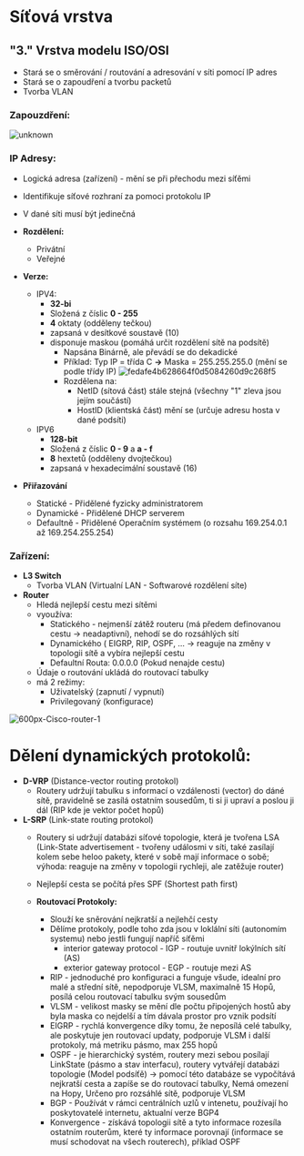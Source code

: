 # Síťová vrstva
## "3." Vrstva modelu ISO/OSI
* Stará se o směrování / routování a adresování v síti pomocí IP adres
* Stará se o zapoudření a tvorbu packetů
* Tvorba VLAN
### Zapouzdření:
![unknown](https://user-images.githubusercontent.com/83492893/116855951-8bc43f00-abfa-11eb-900a-0fafd7fce12f.png)

### IP Adresy:   
  * Logická adresa (zařízení) - mění se při přechodu mezi síťěmi
  * Identifikuje síťové rozhraní za pomoci protokolu IP
  * V dané síti musí být jedinečná
  * **Rozdělení:**
      * Privátní
      * Veřejné
  * **Verze:**
      * IPV4: 
          * **32-bi** 
          * Složená z číslic **0 - 255**
          * **4** oktaty (odděleny tečkou)
          * zapsaná v desítkové soustavě (10)
          * disponuje maskou (pomáhá určit rozdělení sítě na podsítě) 
              * Napsána Binárně, ale převádí se do dekadické
              * Příklad: Typ IP = třída C **->** Maska = 255.255.255.0 (mění se podle třídy IP)
              ![fedafe4b628664f0d5084260d9c268f5](https://user-images.githubusercontent.com/83492893/116858211-4f92dd80-abfe-11eb-9ec1-25109cb3997f.png)
              * Rozdělena na: 
                  * NetID (sítová část) stále stejná (všechny "1" zleva jsou jejím součástí)
                  * HostID (klientská část) mění se (určuje adresu hosta v dané podsíti)
      * IPV6 
          * **128-bit**
          * Složená z číslic **0 - 9** a **a - f** 
          * **8** hextetů (odděleny dvojtečkou)
          * zapsaná v hexadecimální soustavě (16)

  * **Přiřazování**
      * Statické - Přidělené fyzicky administratorem
      * Dynamické - Přidělené DHCP serverem
      * Defaultně - Přidělené Operačním systémem (o rozsahu 169.254.0.1 až 169.254.255.254)
        

### Zařízení:
* **L3 Switch**
  * Tvorba VLAN (Virtualní LAN - Softwarové rozdělení síte)
* **Router**
  * Hledá nejlepší cestu mezi sítěmi
  * vyoužíva:
      * Statického - nejmenší zátěž routeru (má předem definovanou cestu -> neadaptivní), nehodí se do rozsáhlých sítí
      * Dynamického ( EIGRP, RIP, OSPF, ... -> reaguje na změny v topologii sítě a vybíra nejlepší cestu
      * Defaultní Routa: 0.0.0.0 (Pokud nenajde cestu) 
  * Údaje o routování ukládá do routovací tabulky
  * má 2 režimy:
      * Uživatelský (zapnutí / vypnutí)
      * Privilegovaný (konfigurace)
      
![600px-Cisco-router-1](https://user-images.githubusercontent.com/83492893/116860377-c1b8f180-ac01-11eb-99ae-9c59060dc58c.png)
  
  # Dělení dynamických protokolů:
* **D-VRP** (Distance-vector routing protokol)
    * Routery udržují tabulku s informací o vzdálenosti (vector) do dáné sítě, pravidelně se zasílá ostatním sousedům, ti si ji upraví a poslou ji dál (RIP kde je vektor počet hopů)
* **L-SRP** (Link-state routing protokol)
    * Routery si udržují databázi síťové topologie, která je tvořena LSA (Link-State advertisement - tvořeny událosmi v síti, také zasílají kolem sebe heloo pakety, které v sobě mají informace o sobě; výhoda: reaguje na změny v topologii rychleji, ale zatěžuje router) 
    * Nejlepší cesta se počítá přes SPF (Shortest path first)

  
  * **Routovací Protokoly:**
      * Slouží ke sněrování nejkratší a nejlehčí cesty
      * Dělíme protokoly, podle toho zda jsou v loklální síti (autonomím systemu) nebo jestli fungují napříč síťěmi
          * interior gateway protocol - IGP - routuje uvnitř lokýlních sítí (AS)
          * exterior gateway protocol - EGP - routuje mezi AS 
      * RIP - jednoduché pro konfiguraci a funguje všude, idealní pro malé a střední sítě, nepodporuje VLSM, maximalně 15 Hopů, posílá celou routovací tabulku svým sousedům
      * VLSM - velikost masky se mění dle počtu připojených hostů aby byla maska co nejdelší a tím dávala prostor pro vznik podsítí
      * EIGRP - rychlá konvergence díky tomu, že neposílá celé tabulky, ale poskytuje jen routovací updaty, podporuje VLSM i další protokoly, má metriku pásmo, max 255 hopů
      * OSPF - je hierarchický systém, routery mezi sebou posílají LinkState (pásmo a stav interfacu), routery vytvářejí databázi topologie (Model podsíťě) -> pomocí 
    této databáze se vypočítává nejkratší cesta a zapíše se do routovací tabulky, Nemá omezení na Hopy, Určeno pro rozsáhlé sítě, podporuje VLSM
      * BGP - Používát v rámci centrálních uzlů v intenetu, používají ho poskytovatelé internetu, aktualní verze BGP4
      * Konvergence - získává topologii sítě a tyto informace rozesíla ostatním routerům, které ty informace porovnají (informace se musí schodovat na všech routerech), příklad OSPF



